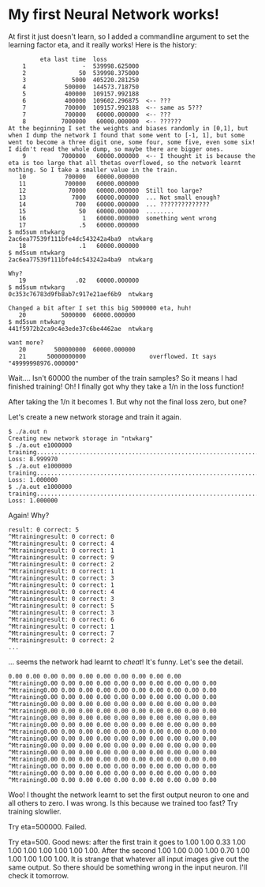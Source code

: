 # My first Neural Network works!

At first it just doesn't learn, so I added a commandline argument to set the learning factor eta, and it really works! Here is the history:

```
         eta last time  loss
    1                -  539998.625000
    2               50  539998.375000
    3             5000  405220.281250
    4           500000  144573.718750
    5           400000  109157.992188
    6           400000  109602.296875  <-- ???
    7           700000  109157.992188  <-- same as 5???
    7           700000   60000.000000  <-- ???
    8          7000000   60000.000000  <-- ??????
At the beginning I set the weights and biases randomly in [0,1], but when I dump the network I found that some went to [-1, 1], but some went to become a three digit one, some four, some five, even some six! I didn't read the whole dump, so maybe there are bigger ones.
    9          7000000   60000.000000  <-- I thought it is because the eta is too large that all thetas overflowed, so the network learnt nothing. So I take a smaller value in the train.
   10           700000   60000.000000
   11           700000   60000.000000
   12            70000   60000.000000  Still too large?
   13             7000   60000.000000  ... Not small enough?
   14              700   60000.000000  ... ??????????????
   15               50   60000.000000  ........
   16                1   60000.000000  something went wrong
   17               .5   60000.000000 
$ md5sum ntwkarg
2ac6ea77539f111bfe4dc543242a4ba9  ntwkarg
   18               .1   60000.000000
$ md5sum ntwkarg
2ac6ea77539f111bfe4dc543242a4ba9  ntwkarg

Why?
   19              .02   60000.000000
$ md5sum ntwkarg
0c353c76783d9fb8ab7c917e21aef6b9  ntwkarg

Changed a bit after I set this big 5000000 eta, huh!
   20          5000000  60000.000000
$ md5sum ntwkarg
441f5972b2ca9c4e3ede37c6be4462ae  ntwkarg

want more?
   20        500000000  60000.000000
   21      50000000000                  overflowed. It says "49999998976.000000"
```

Wait.... Isn't 60000 the number of the train samples? So it means I had finished training! Oh! I finally got why they take a 1/n in the loss function!

After taking the 1/n it becomes 1. But why not the final loss zero, but one?

Let's create a new network storage and train it again.

```
$ ./a.out n
Creating new network storage in "ntwkarg"
$ ./a.out e1000000
training.....................................................................
Loss: 8.999970
$ ./a.out e1000000
training.....................................................................
Loss: 1.000000
$ ./a.out e1000000
training.....................................................................
Loss: 1.000000
```

Again! Why?

```
result: 0 correct: 5
^Mtrainingresult: 0 correct: 0
^Mtrainingresult: 0 correct: 4
^Mtrainingresult: 0 correct: 1
^Mtrainingresult: 0 correct: 9
^Mtrainingresult: 0 correct: 2
^Mtrainingresult: 0 correct: 1
^Mtrainingresult: 0 correct: 3
^Mtrainingresult: 0 correct: 1
^Mtrainingresult: 0 correct: 4
^Mtrainingresult: 0 correct: 3
^Mtrainingresult: 0 correct: 5
^Mtrainingresult: 0 correct: 3
^Mtrainingresult: 0 correct: 6
^Mtrainingresult: 0 correct: 1
^Mtrainingresult: 0 correct: 7
^Mtrainingresult: 0 correct: 2
...
```

... seems the network had learnt to *cheat*! It's funny. Let's see the detail.

```
0.00 0.00 0.00 0.00 0.00 0.00 0.00 0.00 0.00 0.00 
^Mtraining0.00 0.00 0.00 0.00 0.00 0.00 0.00 0.00 0.00 0.00 
^Mtraining0.00 0.00 0.00 0.00 0.00 0.00 0.00 0.00 0.00 0.00 
^Mtraining0.00 0.00 0.00 0.00 0.00 0.00 0.00 0.00 0.00 0.00 
^Mtraining0.00 0.00 0.00 0.00 0.00 0.00 0.00 0.00 0.00 0.00 
^Mtraining0.00 0.00 0.00 0.00 0.00 0.00 0.00 0.00 0.00 0.00 
^Mtraining0.00 0.00 0.00 0.00 0.00 0.00 0.00 0.00 0.00 0.00 
^Mtraining0.00 0.00 0.00 0.00 0.00 0.00 0.00 0.00 0.00 0.00 
^Mtraining0.00 0.00 0.00 0.00 0.00 0.00 0.00 0.00 0.00 0.00 
^Mtraining0.00 0.00 0.00 0.00 0.00 0.00 0.00 0.00 0.00 0.00 
^Mtraining0.00 0.00 0.00 0.00 0.00 0.00 0.00 0.00 0.00 0.00 
^Mtraining0.00 0.00 0.00 0.00 0.00 0.00 0.00 0.00 0.00 0.00 
^Mtraining0.00 0.00 0.00 0.00 0.00 0.00 0.00 0.00 0.00 0.00 
^Mtraining0.00 0.00 0.00 0.00 0.00 0.00 0.00 0.00 0.00 0.00 
^Mtraining0.00 0.00 0.00 0.00 0.00 0.00 0.00 0.00 0.00 0.00 
^Mtraining0.00 0.00 0.00 0.00 0.00 0.00 0.00 0.00 0.00 0.00 
```

Woo! I thought the network learnt to set the first output neuron to one and all others to zero. I was wrong. Is this because we trained too fast? Try training slowlier.

Try eta=500000. Failed.

Try eta=500. Good news: after the first train it goes to 1.00 1.00 0.33 1.00 1.00 1.00 1.00 1.00 1.00 1.00. After the second 1.00 1.00 0.00 1.00 0.70 1.00 1.00 1.00 1.00 1.00. It is strange that whatever all input images give out the same output. So there should be something wrong in the input neuron. I'll check it tomorrow.

